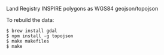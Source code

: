 Land Registry INSPIRE polygons as WGS84 geojson/topojson

To rebuild the data:

    $ brew install gdal
    $ npm install -g topojson
    $ make makefiles
    $ make
